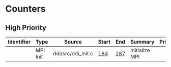 # Counters

## High Priority

|Identifier|Type|Source|Start|End|Summary|Priority|
|---|---|---|---|---|---|---|
||MPI Init|ddi/src/ddi_init.c|[184](https://github.com/gms-bbg/gamess/blob/f7684921b1227d8a3debd5ae7d0455c612c06489/ddi/src/ddi_init.c#L184-L187)|[187](https://github.com/gms-bbg/gamess/blob/f7684921b1227d8a3debd5ae7d0455c612c06489/ddi/src/ddi_init.c#L184-L187)|Initialize MPI||
